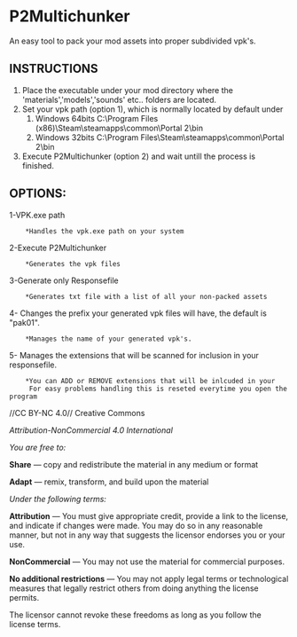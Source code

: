 # P2Multichunker 

An easy tool to pack your mod assets into proper subdivided vpk's.

## INSTRUCTIONS

1. Place the executable under your mod directory where the 'materials','models','sounds' etc.. folders are located.
1. Set your vpk path (option 1), which is normally located by default under
	1. Windows 64bits C:\Program Files (x86)\Steam\steamapps\common\Portal 2\\bin
	1. Windows 32bits C:\Program Files\Steam\steamapps\common\Portal 2\\bin
1. Execute P2Multichunker (option 2) and wait untill the process is finished.


## OPTIONS:
  1-VPK.exe path
	
		*Handles the vpk.exe path on your system
			
  2-Execute P2Multichunker
	
		*Generates the vpk files
			
  3-Generate only Responsefile	
	
		*Generates txt file with a list of all your non-packed assets
			
  4- Changes the prefix your generated vpk files will have, the default is "pak01".

		*Manages the name of your generated vpk's.
		
  5- Manages the extensions that will be scanned for inclusion in your responsefile.
        
		*You can ADD or REMOVE extensions that will be inlcuded in your 
		 For easy problems handling this is reseted everytime you open the program

//CC BY-NC 4.0//
Creative Commons

_Attribution-NonCommercial 4.0 International_


_You are free to:_

**Share** — copy and redistribute the material in any medium or format

**Adapt** — remix, transform, and build upon the material

_Under the following terms:_

**Attribution** — You must give appropriate credit, provide a link to the license, and indicate if changes were made. You may do so in any reasonable manner, but not in any way that suggests the licensor endorses you or your use.

**NonCommercial** — You may not use the material for commercial purposes.

**No additional restrictions** — You may not apply legal terms or technological measures that legally restrict others from doing anything the license permits.

The licensor cannot revoke these freedoms as long as you follow the license terms.
